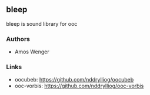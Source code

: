 ## bleep

bleep is sound library for ooc

### Authors

  * Amos Wenger

### Links

  * oocubeb: https://github.com/nddrylliog/oocubeb
  * ooc-vorbis: https://github.com/nddrylliog/ooc-vorbis

